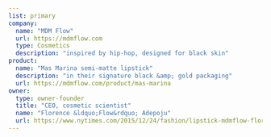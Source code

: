 ```yaml
---
list: primary
company:
  name: "MDM Flow"
  url: https://mdmflow.com
  type: Cosmetics
  description: "inspired by hip-hop, designed for black skin"
product:
  name: "Mas Marina semi-matte lipstick"
  description: "in their signature black &amp; gold packaging"
  url: https://mdmflow.com/product/mas-marina
owner:
  type: owner-founder
  title: "CEO, cosmetic scientist"
  name: "Florence &ldquo;Flow&rdquo; Adepoju"
  url: https://www.nytimes.com/2015/12/24/fashion/lipstick-mdmflow-florence-adepoju.htm
---
```

